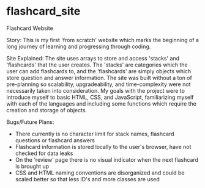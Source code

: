 # flashcard_site
Flashcard Website

Story:
This is my first 'from scratch' website which marks the beginning of a long journey of learning and progressing through coding.

Site Explained:
The site uses arrays to store and access 'stacks' and 'flashcards' that the user creates. The 'stacks' are categories which the
user can add flashcards to, and the 'flashcards' are simply objects which store question and answer information. The site was built 
without a ton of pre-planning so scalability, upgradeability, and time-complexity were not necessarily taken into consideration. My 
goals with the project were to introduce myself to basic HTML, CSS, and JavaScript, familiarizing myself with each of the languages and 
including some functions which require the creation and storage of objects. 

Bugs/Future Plans:
- There currently is no character limit for stack names, flashcard questions or flashcard answers
- Flashcard information is stored locally to the user's browser, have not checked for data leaks
- On the 'review' page there is no visual indicator when the next flashcard is brought up
- CSS and HTML naming conventions are disorganized and could be scaled better so that less ID's and more classes are used

